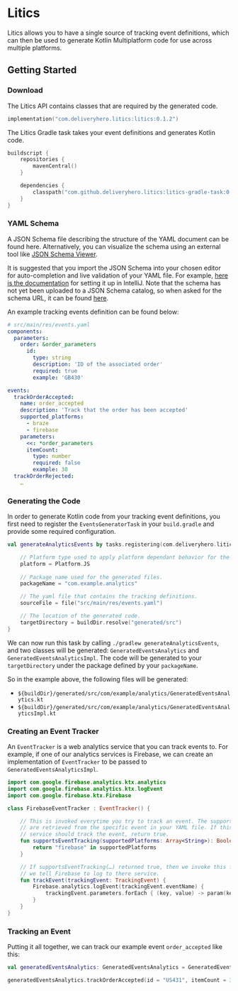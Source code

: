 # Litics

Litics allows you to have a single source of tracking event definitions, which can then be used to generate Kotlin Multiplatform code for use across multiple platforms.

## Getting Started

### Download

The Litics API contains classes that are required by the generated code.

```kotlin
implementation("com.deliveryhero.litics:litics:0.1.2")
```

The Litics Gradle task takes your event definitions and generates Kotlin code.

```kotlin
buildscript {
    repositories {
        mavenCentral()
    }

    dependencies {
        classpath("com.github.deliveryhero.litics:litics-gradle-task:0.1.2")
    }
}
```

### YAML Schema

A JSON Schema file describing the structure of the YAML document can be found here. Alternatively, you can visualize the schema using an external tool like [JSON Schema Viewer](https://json-schema.app/view/%23?url=https%3A%2F%2Fraw.githubusercontent.com%2Fdeliveryhero%2Flitics%2Fmaster%2Flitics.schema.json).

It is suggested that you import the JSON Schema into your chosen editor for auto-completion and live validation of your YAML file. For example, [here is the documentation](https://www.jetbrains.com/help/idea/json.html#ws_json_schema_add_custom) for setting it up in IntelliJ. Note that the schema has not yet been uploaded to a JSON Schema catalog, so when asked for the schema URL, it can be found [here](https://raw.githubusercontent.com/deliveryhero/litics/master/litics.schema.json).

An example tracking events definition can be found below:

```yaml
# src/main/res/events.yaml
components:
  parameters:
    order: &order_parameters
      id:
        type: string
        description: 'ID of the associated order'
        required: true
        example: 'GB430'

events:
  trackOrderAccepted:
    name: order_accepted
    description: 'Track that the order has been accepted'
    supported_platforms:
      - braze
      - firebase
    parameters:
      <<: *order_parameters
      itemCount:
        type: number
        required: false
        example: 30
  trackOrderRejected:
    …
```

### Generating the Code

In order to generate Kotlin code from your tracking event definitions, you first need to register the `EventsGeneratorTask` in your `build.gradle` and provide some required configuration.

```kotlin
val generateAnalyticsEvents by tasks.registering(com.deliveryhero.litics.EventsGeneratorTask::class) {

    // Platform type used to apply platform dependant behavior for the generated files.
    platform = Platform.JS
    
    // Package name used for the generated files.
    packageName = "com.example.analytics"

    // The yaml file that contains the tracking definitions.
    sourceFile = file("src/main/res/events.yaml")

    // The location of the generated code.
    targetDirectory = buildDir.resolve("generated/src")
}
```

We can now run this task by calling `./gradlew generateAnalyticsEvents`, and two classes will be generated: `GeneratedEventsAnalytics` and `GeneratedEventsAnalyticsImpl`. The code will be generated to your `targetDirectory` under the package defined by your `packageName`.

So in the example above, the following files will be generated:

- `${buildDir}/generated/src/com/example/analytics/GeneratedEventsAnalytics.kt`
- `${buildDir}/generated/src/com/example/analytics/GeneratedEventsAnalyticsImpl.kt`

### Creating an Event Tracker

An `EventTracker` is a web analytics service that you can track events to. For example, if one of our analytics services is Firebase, we can create an implementation of `EventTracker` to be passed to `GeneratedEventsAnalyticsImpl`.

```kotlin
import com.google.firebase.analytics.ktx.analytics
import com.google.firebase.analytics.ktx.logEvent
import com.google.firebase.ktx.Firebase

class FirebaseEventTracker : EventTracker() {

    // This is invoked everytime you try to track an event. The supportedPlatforms 
    // are retrieved from the specific event in your YAML file. If this analytics 
    // service should track the event, return true.
    fun supportsEventTracking(supportedPlatforms: Array<String>): Boolean {
        return "firebase" in supportedPlatforms
    }

    // If supportsEventTracking(…) returned true, then we invoke this function, where 
    // we tell Firebase to log to there service.
    fun trackEvent(trackingEvent: TrackingEvent) {
        Firebase.analytics.logEvent(trackingEvent.eventName) {
            trackingEvent.parameters.forEach { (key, value) -> param(key, value) }
        }
    }
}
```

### Tracking an Event

Putting it all together, we can track our example event `order_accepted` like this:

```kotlin
val generatedEventsAnalytics: GeneratedEventsAnalytics = GeneratedEventsAnalyticsImpl(arrayOf(FirebaseEventTracker(), BrazeEventTracker()))

generatedEventsAnalytics.trackOrderAccepted(id = "US431", itemCount = 30)
```
